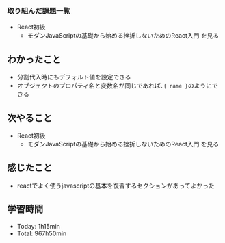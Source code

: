### 取り組んだ課題一覧
- React初級
  - モダンJavaScriptの基礎から始める挫折しないためのReact入門 を見る
## わかったこと
- 分割代入時にもデフォルト値を設定できる
- オブジェクトのプロパティ名と変数名が同じであれば､`{ name }`のようにできる
## 次やること
- React初級
  - モダンJavaScriptの基礎から始める挫折しないためのReact入門 を見る
## 感じたこと
- reactでよく使うjavascriptの基本を復習するセクションがあってよかった
## 学習時間
- Today: 1h15min
- Total: 967h50min